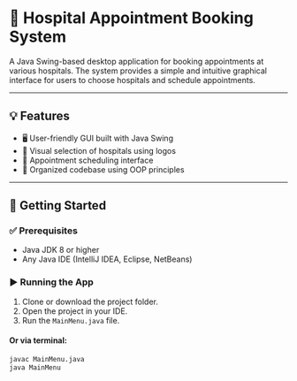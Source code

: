 # 🏥 Hospital Appointment Booking System

A Java Swing-based desktop application for booking appointments at various hospitals. The system provides a simple and intuitive graphical interface for users to choose hospitals and schedule appointments.

---
## 💡 Features

- 🖥️ User-friendly GUI built with Java Swing
- 🏨 Visual selection of hospitals using logos
- 📅 Appointment scheduling interface
- 💼 Organized codebase using OOP principles

---

## 🚀 Getting Started

### ✅ Prerequisites

- Java JDK 8 or higher
- Any Java IDE (IntelliJ IDEA, Eclipse, NetBeans)

### ▶️ Running the App

1. Clone or download the project folder.
2. Open the project in your IDE.
3. Run the `MainMenu.java` file.

#### Or via terminal:

```bash
javac MainMenu.java
java MainMenu

